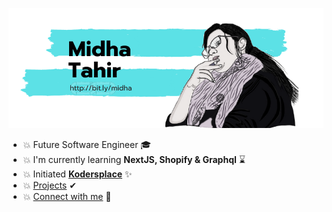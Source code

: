 ![midhatahir](./cover.png)

- 💥 Future Software Engineer 🎓
- 💥 I'm currently learning **NextJS, Shopify & Graphql** ⌛
- 💥 Initiated **[Kodersplace](https://www.facebook.com/kodersplace/)** ✨
- 💥 [Projects](https://linktr.ee/midha) ✔
- 💥 [Connect with me](https://linktr.ee/midhatahir) 🔗
